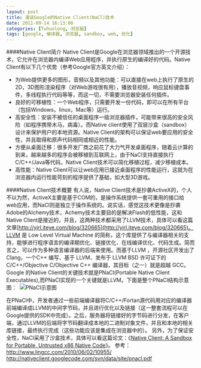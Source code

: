 ```yaml
---
layout: post
title: 漫谈Google的Native Client(NaCl)技术
date: 2011-09-14 16:13:00
categories: [Tuhuolong, 浏览器]
tags: [google, 编译器, 浏览器, sandbox, web, 优化]
---
```

####Native Client简介
Native Client是Google在浏览器领域推出的一个开源技术，它允许在浏览器内编译Web应用程序，并执行原生的编译好的代码。Native Client有以下几个优势（参考Google官方英文介绍）：
- 为Web提供更多的图形，音频以及其他功能：可以直接在web上执行了原生的2D，3D图形渲染程序（对Web游戏很有用），播放音视频，响应鼠标键盘事件，多线程执行代码等等，而这一切，不需要浏览器安装任何插件。
- 良好的可移植性：一个Web程序，只需要开发一份代码，即可以在所有平台（包括Windows，linux，Mac等）运行。
- 高安全性：安装不被信任的桌面程序一级浏览器插件，可能带来很高的安全风险（如程序携带木马，病毒）。而Native client使用了双层沙盒（sandbox）设计来保护用户的本地资源。Native
 Client的架构可以保证web要应用的安全性，并且取得和原声代码相同或相近的性能。
- 方便从桌面迁移：很多开发厂商之前花了大力气开发桌面程序，随着云计算的到来，越来越多的程序会被移植到互联网上，由于NaCl支持直接执行C/C++/Java等代码，Native Client技术可以简化移植过程，减少移植成本。
- 高性能：Native Client可以让web应用已接近桌面程序的性能运行，这就为在浏览器内运行性能苛刻的程序提供了基础，如大型3D游戏。

####Native Client技术概要
有人说，Native Client技术是抄袭ActiveX的，个人不以为然，ActiveX主要是基于COM的，是操作系统提供一套可重用的接口给web应用，而NaCl则是独立于操作系统的。说实话，感觉这技术更像是抄袭Adobe的Alchemy技术，Achemy技术主要目的是解决Flash的低性能，这和Native Client是接近的，并且，这两种技术都采用了LLVM技术，具体可以看这篇文章[http://yjrl.iteye.com/blog/320665](http://yjrl.iteye.com/blog/320665)。
[LLVM](http://llvm.org/) 是 Low Level Virtual Machine
 的简称，这个库提供了与编译器相关的支持，能够进行程序语言的编译期优化、链接优化、在线编译优化、代码生成。简而言之，可以作为多种语言编译器的后端来使用。而基于LLVM ，开源社区开发出了Clang，一个C++ 编写、基于 LLVM、发布于 LLVM BSD 许可证下的 C/C++/Objective C/Objective C++ 编译器，其目标（之一）就是超越 GCC。
Google 的Native Client的关键技术就是PNaCl(Portable Native Client Executables),而PNaCl实现的一个关键就是LLVM。下面是整个PNaCl结构示意图： 
![PNaCl示意图](https://public.sn2.livefilestore.com/y1pHli3mP9mCYHl_h54gOwUNrepQZ8CrWxCbPzdb9-74SYVa4vekXEPRu05cv2cq2l--zjygcORIuRueEapn4uNLg/PNaCl.jpg?psid=1 "PNaCl示意图")

在PNaCl中，开发者通过一些前端编译器将C/C++/Fortan源代码用对应的编译器前端编译成LLVM的中间字节码，并且进行优化以及链接（这一整套流程可以在Google提供的SDK中完成）。之后，服务器将链接好的字节码进行分发，在客户端，通过LLVM的后端将字节码翻译成本地的二进制对象文件，并且和本地的相关库链接，最终执行完成（这些功能应该是集成在浏览器中的）。
另外，为了保证安全性，NaCl采用了沙盒技术，具体可以看这篇论文：《[Native
 Client: A Sandbox for Portable, Untrusted x86 Native Code](http://johmathe.nonutc.fr/ressources/nacl_paper.pdf)》。
参考：
http://www.lingcc.com/2010/06/02/10955/
http://nativeclient.googlecode.com/svn/data/site/pnacl.pdf
